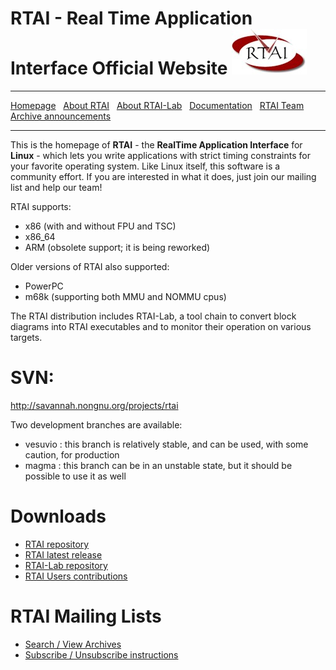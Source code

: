 # RTAI - Real Time Application Interface Official Website ![RTAI logo](https://github.com/mmorandi/RTAI/blob/main/logo_rtai_small.jpg)
***
[Homepage]() &nbsp;
    [About RTAI](About-RTAI) &nbsp;
    [About RTAI-Lab](About-RTAI-Lab) &nbsp;
    [Documentation](Documentation) &nbsp;
    [RTAI Team](RTAI-Team) &nbsp;
    [Archive announcements](Archive-announcements)
***

This is the homepage of **RTAI** - the **RealTime Application Interface** for **Linux** - which lets you write applications with strict timing constraints for your favorite operating system. Like Linux itself, this software is a community effort. If you are interested in what it does, just join our mailing list and help our team!

RTAI supports:

- x86 (with and without FPU and TSC)
- x86_64
- ARM (obsolete support; it is being reworked)

 
Older versions of RTAI also supported:

- PowerPC
- m68k (supporting both MMU and NOMMU cpus)

The RTAI distribution includes RTAI-Lab, a tool chain to convert block diagrams into RTAI executables and to monitor their operation on various targets.

# SVN:
http://savannah.nongnu.org/projects/rtai

Two development branches are available:
  - vesuvio : this branch is relatively stable, and can be used, with some caution, for production
  - magma : this branch can be in an unstable state, but it should be possible to use it as well

# Downloads
- [RTAI repository](https://github.com/mmorandi/RTAI/blob/main/userfiles/downloads/RTAI)
- [RTAI latest release](https://github.com/mmorandi/RTAI/blob/main/userfiles/downloads/RTAI/rtai-5.3.tar.bz2)
- [RTAI-Lab repository](https://github.com/mmorandi/RTAI/blob/main/userfiles/downloads/RTAILAB)
- [RTAI Users contributions](https://github.com/mmorandi/RTAI/blob/main/userfiles/downloads/RTAICONTRIB)

# RTAI Mailing Lists
- [Search / View Archives](https://mail.rtai.org/pipermail/rtai/?&MMN_position=21:21)
- [Subscribe / Unsubscribe instructions](Mailing-List)
